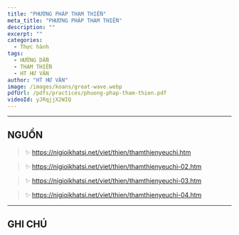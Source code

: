```yaml
---
title: "PHƯƠNG PHÁP THAM THIỀN"
meta_title: "PHƯƠNG PHÁP THAM THIỀN"
description: ""
excerpt: ""
categories:
  - Thực hành
tags:
  - HƯỚNG DẪN
  - THAM THIỀN
  - HT HƯ VÂN
author: "HT HƯ VÂN"
image: /images/koans/great-wave.webp
pdfUrl: /pdfs/practices/phuong-phap-tham-thien.pdf
videoId: yJRqjjX2WIQ
---
```


<hr class="blog-rule" />

## NGUỒN

> ✨ https://nigioikhatsi.net/viet/thien/thamthienyeuchi.htm

> ✨ https://nigioikhatsi.net/viet/thien/thamthienyeuchi-02.htm

> ✨ https://nigioikhatsi.net/viet/thien/thamthienyeuchi-03.htm

> ✨ https://nigioikhatsi.net/viet/thien/thamthienyeuchi-04.htm

<hr class="blog-rule" />

## GHI CHÚ

[^1]: ⭐️ 

